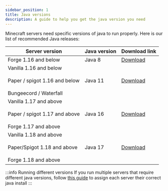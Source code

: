 ```yaml
---
sidebar_position: 1
title: Java versions
description: A guide to help you get the java version you need
---
```



Minecraft servers need specific versions of java to run properly. Here is our list of recommended Java releases: 



| Server version                                                                    | Java version | Download link                                                          |
|-----------------------------------------------------------------------------------|--------------|------------------------------------------------------------------------|
| Forge 1.16 and below                                                              | Java 8       | [Download](https://adoptium.net/?variant=openjdk8&jvmVariant=hotspot)  |
| Vanilla 1.16 and below<br></br>Paper / spigot 1.16 and below<br></br>Bungeecord / Waterfall | Java 11      | [Download](https://adoptium.net/?variant=openjdk11&jvmVariant=hotspot) |
| Vanilla 1.17 and above<br></br>Paper / spigot 1.17 and above<br></br>Forge 1.17 and above   | Java 16      | [Download](https://adoptium.net/?variant=openjdk16&jvmVariant=hotspot) |
| Vanilla 1.18 and above<br></br>Paper/Spigot 1.18 and above<br></br>Forge 1.18 and above     | Java 17      | [Download](https://adoptium.net/?variant=openjdk17&jvmVariant=hotspot) |

:::info Running different versions
If you run multiple servers that require different java versions, follow [this guide](/docs/advanced/java-path-update#-per-server) to assign each server their correct java install
:::
